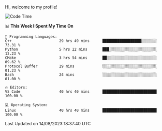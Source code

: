 HI, welcome to my profile!
<!--START_SECTION:waka-->
![Code Time](http://img.shields.io/badge/Code%20Time-1%2C214%20hrs%2037%20mins-blue)

📊 **This Week I Spent My Time On** 

```text
💬 Programming Languages: 
C++                      29 hrs 49 mins      ██████████████████░░░░░░░   73.31 % 
Python                   5 hrs 22 mins       ███░░░░░░░░░░░░░░░░░░░░░░   13.23 % 
CMake                    3 hrs 54 mins       ██░░░░░░░░░░░░░░░░░░░░░░░   09.62 % 
Protocol Buffer          29 mins             ░░░░░░░░░░░░░░░░░░░░░░░░░   01.23 % 
Bash                     24 mins             ░░░░░░░░░░░░░░░░░░░░░░░░░   01.00 % 

🔥 Editors: 
VS Code                  40 hrs 40 mins      █████████████████████████   100.00 % 

💻 Operating System: 
Linux                    40 hrs 40 mins      █████████████████████████   100.00 % 
```


 Last Updated on 14/08/2023 18:37:40 UTC
<!--END_SECTION:waka-->

